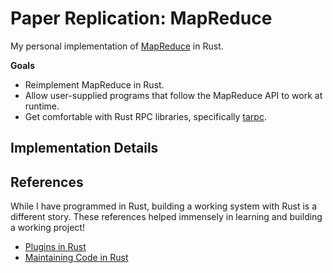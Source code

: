 # Paper Replication: MapReduce

My personal implementation of [MapReduce](https://research.google/pubs/mapreduce-simplified-data-processing-on-large-clusters/) in Rust.

**Goals**
- Reimplement MapReduce in Rust.
- Allow user-supplied programs that follow the MapReduce API to work at runtime.
- Get comfortable with Rust RPC libraries, specifically [tarpc](https://github.com/google/tarpc).

## Implementation Details


## References

While I have programmed in Rust, building a working system with Rust is a different
story. These references helped immensely in learning and building a working project!
- [Plugins in Rust](https://adventures.michaelfbryan.com/posts/plugins-in-rust/)
- [Maintaining Code in Rust](https://matklad.github.io/2021/09/05/Rust100k.html)
